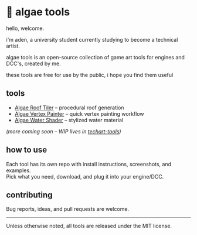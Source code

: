 # 🌱 algae tools

hello, welcome. 

i'm aden, a university student currently studying to become a technical artist.

algae tools is an open-source collection of game art tools for engines and DCC's, created by me. 

these tools are free for use by the public, i hope you find them useful

## tools  
- [Algae Roof Tiler](link) – procedural roof generation  
- [Algae Vertex Painter](link) – quick vertex painting workflow  
- [Algae Water Shader](link) – stylized water material  

*(more coming soon – WIP lives in [techart-tools](https://github.com/aden-tt/techart-tools))*  

## how to use  
Each tool has its own repo with install instructions, screenshots, and examples.  
Pick what you need, download, and plug it into your engine/DCC.  

## contributing  
Bug reports, ideas, and pull requests are welcome.  

---  
Unless otherwise noted, all tools are released under the MIT license.  
